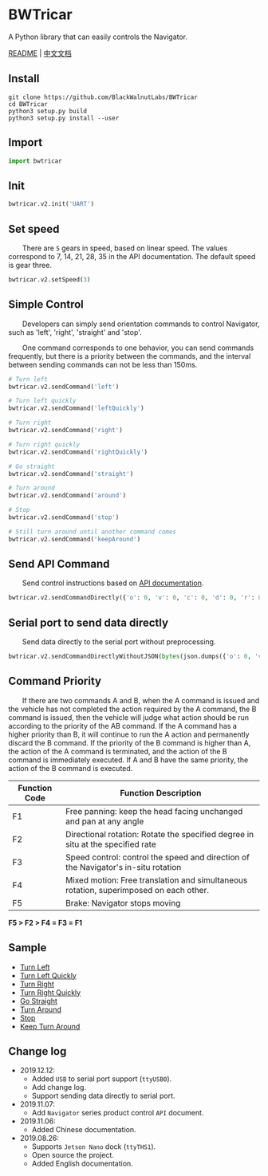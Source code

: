 # BWTricar

A Python library that can easily controls the Navigator.

[README](README.md) | [中文文档](README_zh.md)

## Install

``` shell
git clone https://github.com/BlackWalnutLabs/BWTricar
cd BWTricar
python3 setup.py build
python3 setup.py install --user
```

## Import

``` python
import bwtricar
```

## Init

``` python
bwtricar.v2.init('UART')
```

## Set speed

&emsp;&emsp;There are `5` gears in speed, based on linear speed. The values ​​correspond to 7, 14, 21, 28, 35 in the API documentation. The default speed is gear three.

``` python
bwtricar.v2.setSpeed(3)
```

## Simple Control

&emsp;&emsp;Developers can simply send orientation commands to control Navigator, such as 'left', 'right', 'straight' and 'stop'.

&emsp;&emsp;One command corresponds to one behavior, you can send commands frequently, but there is a priority between the commands, and the interval between sending commands can not be less than 150ms.

``` python
# Turn left
bwtricar.v2.sendCommand('left')

# Turn left quickly
bwtricar.v2.sendCommand('leftQuickly')

# Turn right
bwtricar.v2.sendCommand('right')

# Turn right quickly
bwtricar.v2.sendCommand('rightQuickly')

# Go straight
bwtricar.v2.sendCommand('straight')

# Turn around
bwtricar.v2.sendCommand('around')

# Stop
bwtricar.v2.sendCommand('stop')

# Still turn around until another command comes
bwtricar.v2.sendCommand('keepAround')
```

## Send API Command

&emsp;&emsp;Send control instructions based on [API documentation](docs/api_doc.pdf).

``` python
bwtricar.v2.sendCommandDirectly({'o': 0, 'v': 0, 'c': 0, 'd': 0, 'r': 0, 'a': 0})
```

## Serial port to send data directly

&emsp;&emsp;Send data directly to the serial port without preprocessing.

``` python
bwtricar.v2.sendCommandDirectlyWithoutJSON(bytes(json.dumps({'o': 0, 'v': 0, 'c': 0, 'd': 0, 'r': 0, 'a': 0}), encoding="utf8"))
```

## Command Priority

&emsp;&emsp;If there are two commands A and B, when the A command is issued and the vehicle has not completed the action required by the A command, the B command is issued, then the vehicle will judge what action should be run according to the priority of the AB command. If the A command has a higher priority than B, it will continue to run the A action and permanently discard the B command. If the priority of the B command is higher than A, the action of the A command is terminated, and the action of the B command is immediately executed. If A and B have the same priority, the action of the B command is executed.

|  Function Code   | Function Description  |
|  ----  | ----  |
| F1  | Free panning: keep the head facing unchanged and pan at any angle |
| F2  | Directional rotation: Rotate the specified degree in situ at the specified rate |
| F3  | Speed ​​control: control the speed and direction of the Navigator's in-situ rotation |
| F4  | Mixed motion: Free translation and simultaneous rotation, superimposed on each other. |
| F5  | Brake: Navigator stops moving |

**F5 > F2 > F4 = F3 = F1**

## Sample

* [Turn Left](sample/left.py)
* [Turn Left Quickly](sample/leftQuickly.py)
* [Turn Right](sample/right.py)
* [Turn Right Quickly](sample/rightQuickly.py)
* [Go Straight](sample/straight.py)
* [Turn Around](sample/around.py)
* [Stop](sample/stop.py)
* [Keep Turn Around](sample/keepAround.py)

## Change log

* 2019.12.12:
    * Added `USB` to serial port support (`ttyUSB0`).
    * Add change log.
    * Support sending data directly to serial port.
* 2019.11.07:
    * Add `Navigator` series product control `API` document.
* 2019.11.06:
    * Added Chinese documentation.
* 2019.08.26:
    * Supports `Jetson Nano` dock (`ttyTHS1`).
    * Open source the project.
    * Added English documentation.